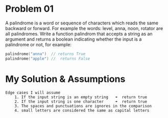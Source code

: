# Problem 01
A palindrome is a word or sequence of characters which reads the same backward or
forward. For example the words: level, anna, noon, rotator are all palindromes.
Write a function palindrom that accepts a string as an argument and returns a boolean
indicating whether the input is a palindrome or not, for example: <br>
```go
palindrome("anna")  // returns True
palindrome("apple") //  returns False
```

# My Solution & Assumptions 
	Edge cases I will assume
		1. If the input string is an empty string   ➜  return true
		2. If the input string is one character     ➜  return true
		3. The spaces and punctuations are ignores in the comparison 
		4. small letters are considered the same as capital letters

